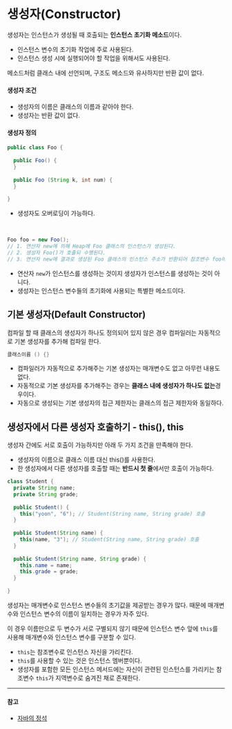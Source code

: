 # 생성자(Constructor)

생성자는 인스턴스가 생성될 때 호출되는 **인스턴스 초기화 메소드**이다.

- 인스턴스 변수의 초기화 작업에 주로 사용된다.
- 인스턴스 생성 시에 실행되어야 할 작업을 위해서도 사용된다.

메소드처럼 클래스 내에 선언되며, 구조도 메소드와 유사하지만 반환 값이 없다.

#### 생성자 조건

- 생성자의 이름은 클래스의 이름과 같아야 한다.
- 생성자는 반환 값이 없다.

#### 생성자 정의

```java
public class Foo {
  
  public Foo() {
  }
  
  public Foo (String k, int num) {
  }
  
}
```

- 생성자도 오버로딩이 가능하다.

<br/>

```java
Foo foo = new Foo();
// 1. 연산자 new에 의해 Heap에 Foo 클래스의 인스턴스가 생성된다.
// 2. 생성자 Foo()가 호출되 수행된다.
// 3. 연산자 new에 결과로 생성된 Foo 클래스의 인스턴스 주소가 반환되어 참조변수 foo에 저장된다.
```

- 연산자 `new`가 인스턴스를 생성하는 것이지 생성자가 인스턴스를 생성하는 것이 아니다.
- 생성자는 인스턴스 변수들의 초기화에 사용되는 특별한 메소드이다.

## 기본 생성자(Default Constructor)

컴파일 할 때 클래스의 생성자가 하나도 정의되어 있지 않은 경우 컴파일러는 자동적으로 기본 생성자를 추가해 컴파일 한다.

```java
클래스이름 () {}
```

- 컴파일러가 자동적으로 추가해주는 기본 생성자는 매개변수도 없고 아무런 내용도 없다.
- 자동적으로 기본 생성자를 추가해주는 경우는 **클래스 내에 생성자가 하나도 없는**경우이다.
- 자동으로 생성되는 기본 생성자의 접근 제한자는 클래스의 접근 제한자와 동일하다.

## 생성자에서 다른 생성자 호출하기 - this(), this

생성자 간에도 서로 호출이 가능하지만 아래 두 가지 조건을 만족해야 한다.

- 생성자의 이름으로 클래스 이름 대신 this()를 사용한다.
- 한 생성자에서 다른 생성자를 호출할 때는 **반드시 첫 줄**에서만 호출이 가능하다.


```java
class Student {
  private String name;
  private String grade;
  
  public Student() {
    this("yoon", "6"); // Student(String name, String grade) 호출
  }
  
  public Student(String name) {
    this(name, "3"); // Student(String name, String grade) 호출
  }
  
  public Student(String name, String grade) {
    this.name = name;
    this.grade = grade;
  }
  
}
```

생성자는 매개변수로 인스턴스 변수들의 초기값을 제공받는 경우가 많다. 때문에 매개변수와 인스턴스 변수의 이름이 일치하는 경우가 자주 있다.

이 경우 이름만으로 두 변수가 서로 구별되지 않기 때문에 인스턴스 변수 앞에 `this`를 사용해 매개변수와 인스턴스 변수를 구분할 수 있다.

- `this`는 참조변수로 인스턴스 자신을 가리킨다.
- `this`를 사용할 수 있는 것은 인스턴스 멤버뿐이다.
- 생성자를 포함한 모든 인스턴스 메서드에는 자신이 관련된 인스턴스를 가리키는 참조변수 `this`가 지역변수로 숨겨진 채로 존재한다. 

---

#### 참고

- [자바의 정석](http://www.yes24.com/Product/Goods/24259565)
